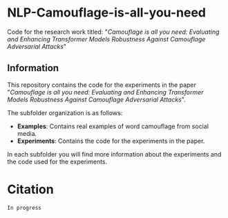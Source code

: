 # NLP-Camouflage-is-all-you-need
Code for the research work titled: "_Camouflage is all you need: Evaluating and Enhancing Transformer Models Robustness Against Camouflage Adversarial Attacks_"

## Information

This repository contains the code for the experiments in the paper "_Camouflage is all you need: Evaluating and Enhancing Transformer Models Robustness Against Camouflage Adversarial Attacks_". 

The subfolder organization is as follows:

- **Examples**: Contains real examples of word camouflage from social media.
- **Experiments**: Contains the code for the experiments in the paper.


In each subfolder you will find more information about the experiments and the code used for the experiments.


# Citation

```In progress```
